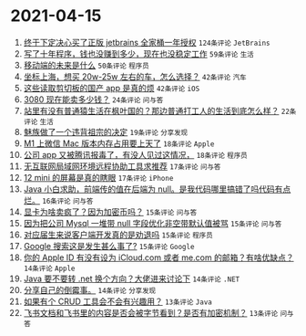 # 2021-04-15

1. [终于下定决心买了正版 jetbrains 全家桶一年授权](https://www.v2ex.com/t/770756) `124条评论` `JetBrains`
1. [写了十年程序，钱也没赚到多少，现在也没稳定工作](https://www.v2ex.com/t/770791) `59条评论` `生活`
1. [移动端的未来是什么](https://www.v2ex.com/t/770773) `50条评论` `程序员`
1. [坐标上海，想买 20w-25w 左右的车，怎么选择？](https://www.v2ex.com/t/770780) `42条评论` `汽车`
1. [这些读取剪切板的国产 app 是真的烦](https://www.v2ex.com/t/770796) `42条评论` `iOS`
1. [3080 现在能卖多少钱？](https://www.v2ex.com/t/770746) `24条评论` `问与答`
1. [站里有没有普通猿生活在枫叶国的？那边普通打工人的生活到底怎么样？](https://www.v2ex.com/t/770831) `22条评论` `生活`
1. [魅族做了一个违背祖宗的决定](https://www.v2ex.com/t/770801) `19条评论` `分享发现`
1. [M1 上微信 Mac 版本内存占用要上天了](https://www.v2ex.com/t/770790) `18条评论` `Apple`
1. [公司 app 又被腾讯报毒了，有没人见过这情况，](https://www.v2ex.com/t/770759) `18条评论` `程序员`
1. [无互联网局域网环境远程协助工具求推荐](https://www.v2ex.com/t/770799) `17条评论` `问与答`
1. [12 mini 的屏幕是真的瞎眼](https://www.v2ex.com/t/770743) `17条评论` `iPhone`
1. [Java 小白求助，前端传的值在后端为 null。是我代码哪里搞错了吗代码有点烂。](https://www.v2ex.com/t/770864) `16条评论` `问与答`
1. [显卡为啥卖疯了？因为加密币吗？](https://www.v2ex.com/t/770828) `15条评论` `问与答`
1. [因为把公司 Mysql 一堆带 null 字段优化非空带默认值被骂](https://www.v2ex.com/t/770788) `15条评论` `问与答`
1. [对应届生来说客户端开发真的是劝退吗](https://www.v2ex.com/t/770757) `15条评论` `程序员`
1. [Google 搜索这是发生甚么事了?](https://www.v2ex.com/t/770742) `15条评论` `Google`
1. [你的 Apple ID 有没有设为 iCloud.com 或者 me.com 的邮箱？有啥优缺点？](https://www.v2ex.com/t/770856) `14条评论` `Apple`
1. [Java 要不要转 .net 换个方向？大佬进来讨论下](https://www.v2ex.com/t/770849) `14条评论` `.NET`
1. [分享自己的倒霉事。](https://www.v2ex.com/t/770760) `14条评论` `分享发现`
1. [如果有个 CRUD 工具会不会有兴趣用？](https://www.v2ex.com/t/770847) `13条评论` `Java`
1. [飞书文档和飞书里的内容是否会被字节看到？是否有加密机制？](https://www.v2ex.com/t/770779) `13条评论` `问与答`
